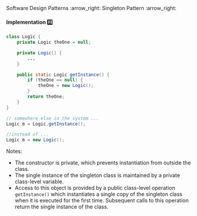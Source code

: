 <link rel="stylesheet" href="{{baseUrl}}/css/textbook.css">

<div class="website-content">

<div id="path">Software Design Patterns :arrow_right: Singleton Pattern :arrow_right:</div>

<div id="title">

#### Implementation :two:

</div>

<div id="body">

```java
class Logic {
    private Logic theOne = null;

    private Logic() {
        ...
    }

    public static Logic getInstance() {
        if (theOne == null) {
            theOne = new Logic();
        }
        return theOne;
    }
}

// somewhere else in the system ...
Logic m = Logic.getInstance();

//instead of ...
Logic m = new Logic();
```

Notes:

*	The constructor is private, which prevents instantiation from outside the class.
*	The single instance of the singleton class is maintained by a private class-level variable.
*	Access to this object is provided by a public class-level operation `getInstance()` which instantiates a single copy of the singleton class when it is executed for the first time. Subsequent calls to this operation return the single instance of the class.

</div>

<div id="extras">
<div>

</div>
